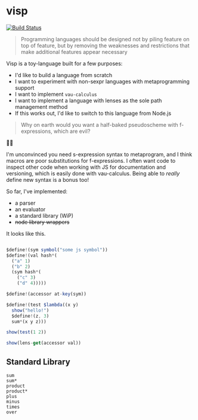 # visp

[![Build Status](https://travis-ci.org/rgrannell1/visp.svg?branch=master)](https://travis-ci.org/rgrannell1/visp)

> Programming languages should be designed not by piling feature on top of feature, but by removing the weaknesses and restrictions that make additional features appear necessary

Visp is a toy-language built for a few purposes:

- I'd like to build a language from scratch
- I want to experiment with non-sexpr languages with metaprogramming support
- I want to implement `vau-calculus`
- I want to implement a language with lenses as the sole path management method
- If this works out, I'd like to switch to this language from Node.js

> Why on earth would you want a half-baked pseudoscheme with f-expressions, which are evil?

:woman_shrugging:

I'm unconvinced you need s-expression syntax to metaprogram, and I think macros are poor substitutions for f-expressions. I often want code to inspect other code when working with JS for documentation and versioning, which is easily done with vau-calculus. Being able to *really* define new syntax is a bonus too!

So far, I've implemented:

- a parser
- an evaluator
- a standard library (WiP)
- ~~node library wrappers~~

It looks like this.

```js

$define!(sym symbol("some js symbol"))
$define!(val hash*(
  ("a" 1)
  ("b" 2)
  (sym hash*(
    ("c" 3)
    ("d" 4)))))

$define!(accessor at-key(sym))

$define!(test $lambda((x y)
  show("hello!")
  $define!(z, 3)
  sum*(x y z)))

show(test(1 2))

show(lens-get(accessor val))
```

## Standard Library

```
sum
sum*
product
product*
plus
minus
times
over
```
